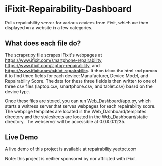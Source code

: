 # iFixit-Repairability-Dashboard

Pulls repairability scores for various devices from iFixit, which are then displayed on a website in a few categories.

## What does each file do?

The scraper.py file scrapes iFixit's webpages at https://www.ifixit.com/smartphone-repairability, https://www.ifixit.com/laptop-repairability, and https://www.ifixit.com/tablet-repairability. It then takes the html and parses it to find three fields for each device:  Manufacturer, Device Model, and Repairability Score. The data for these three fields is then written to one of three csv files (laptop.csv, smartphone.csv, and tablet.csv) based on the device type.

Once these files are stored, you can run Web_Dashboard/app.py, which starts a waitress server that serves webpages for each repairability score. The webpage templates are located in the Web_Dashboard/templates directory and the stylesheets are located in the Web_Dashboard/static directory. The webserver will be accessible at 0.0.0.0:1235.

## Live Demo

A live demo of this project is available at repairability.yeetpc.com

Note: this project is neither sponsored by nor affiliated with iFixit.

